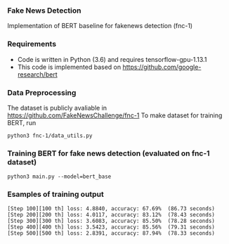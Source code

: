 ### Fake News Detection
Implementation of BERT baseline for fakenews detection (fnc-1)

### Requirements
- Code is written in Python (3.6) and requires tensorflow-gpu-1.13.1
- This code is implemented based on https://github.com/google-research/bert

### Data Preprocessing
The dataset is publicly avaliable in https://github.com/FakeNewsChallenge/fnc-1
To make dataset for training BERT, run

    python3 fnc-1/data_utils.py

### Training BERT for fake news detection (evaluated on fnc-1 dataset)
    python3 main.py --model=bert_base

### Esamples of training output
    [Step 100][100 th] loss: 4.8840, accuracy: 67.69%  (86.73 seconds)
    [Step 200][200 th] loss: 4.0117, accuracy: 83.12%  (78.43 seconds)
    [Step 300][300 th] loss: 3.6083, accuracy: 85.50%  (78.28 seconds)
    [Step 400][400 th] loss: 3.5423, accuracy: 85.56%  (79.31 seconds)
    [Step 500][500 th] loss: 2.8391, accuracy: 87.94%  (78.33 seconds)
